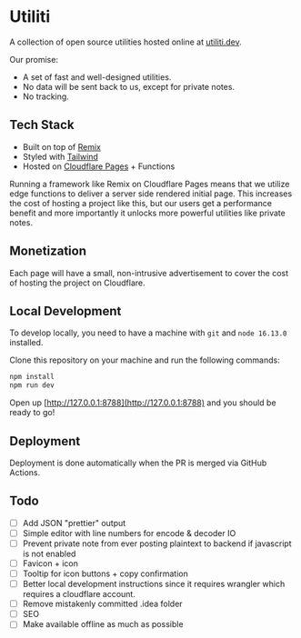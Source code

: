 # Utiliti

A collection of open source utilities hosted online at [utiliti.dev](https://utiliti.dev).

Our promise:

- A set of fast and well-designed utilities.
- No data will be sent back to us, except for private notes.
- No tracking.

## Tech Stack

- Built on top of [Remix](https://remix.run)
- Styled with [Tailwind](https://tailwindcss.com/)
- Hosted on [Cloudflare Pages](https://pages.cloudflare.com/) + Functions

Running a framework like Remix on Cloudflare Pages means that we utilize edge functions to deliver a server side rendered initial page. This increases the cost of hosting a project like this, but our users get a performance benefit and more importantly it unlocks more powerful utilities like private notes.

## Monetization

Each page will have a small, non-intrusive advertisement to cover the cost of hosting the project on Cloudflare.

## Local Development

To develop locally, you need to have a machine with `git` and `node 16.13.0` installed.

Clone this repository on your machine and run the following commands:

```sh
npm install
npm run dev
```

Open up [http://127.0.0.1:8788](http://127.0.0.1:8788) and you should be ready to go!

## Deployment

Deployment is done automatically when the PR is merged via GitHub Actions.

## Todo

- [ ] Add JSON "prettier" output
- [ ] Simple editor with line numbers for encode & decoder IO
- [ ] Prevent private note from ever posting plaintext to backend if javascript is not enabled
- [ ] Favicon + icon
- [ ] Tooltip for icon buttons + copy confirmation
- [ ] Better local development instructions since it requires wrangler which requires a cloudflare account.
- [ ] Remove mistakenly committed .idea folder
- [ ] SEO
- [ ] Make available offline as much as possible
